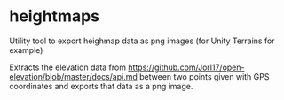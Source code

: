 # heightmaps
Utility tool to export heighmap data as png images (for Unity Terrains for example)

Extracts the elevation data from https://github.com/Jorl17/open-elevation/blob/master/docs/api.md between two points given with GPS coordinates and exports that data as a png image.
